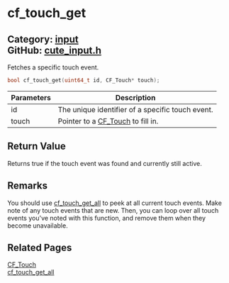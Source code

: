 [](../header.md ':include')

# cf_touch_get

Category: [input](/api_reference?id=input)  
GitHub: [cute_input.h](https://github.com/RandyGaul/cute_framework/blob/master/include/cute_input.h)  
---

Fetches a specific touch event.

```cpp
bool cf_touch_get(uint64_t id, CF_Touch* touch);
```

Parameters | Description
--- | ---
id | The unique identifier of a specific touch event.
touch | Pointer to a [CF_Touch](/input/cf_touch.md) to fill in.

## Return Value

Returns true if the touch event was found and currently still active.

## Remarks

You should use [cf_touch_get_all](/input/cf_touch_get_all.md) to peek at all current touch events. Make note of any touch events that are
new. Then, you can loop over all touch events you've noted with this function, and remove them when they
become unavailable.

## Related Pages

[CF_Touch](/input/cf_touch.md)  
[cf_touch_get_all](/input/cf_touch_get_all.md)  
